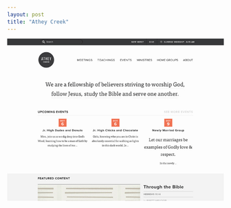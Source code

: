 ```yaml
---
layout: post
title: "Athey Creek"
---
```


<a class="thumbnail" href="http://atheycreek.com" target="_blank">
  <img src="/screenshots/athey-creek.jpg">
</a>
